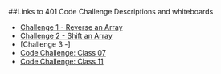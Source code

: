 ##Links to 401 Code Challenge Descriptions and whiteboards
* [Challenge 1 - Reverse an Array](./readmes/arreverse.md)
* [Challenge 2 - Shift an Array](readmes/arrshift.md)
* [Challenge 3 -]
* [Code Challenge: Class 07](./readmes/llKthVal.md)
* [Code Challenge: Class 11](./readmes/animalShelter.md)

